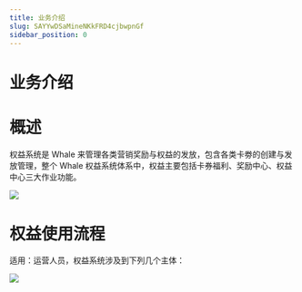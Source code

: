 ```yaml
---
title: 业务介绍
slug: SAYYwDSaMineNKkFRD4cjbwpnGf
sidebar_position: 0
---
```



# 业务介绍

# 概述

权益系统是 Whale 来管理各类营销奖励与权益的发放，包含各类卡劵的创建与发放管理，整个 Whale 权益系统体系中，权益主要包括卡券福利、奖励中心、权益中心三大作业功能。

<img src="/assets/ETGyb2nJBoEA3CxybpGcCiSEnAg.jpeg" src-width="1354" src-height="414" align="center"/>

# **权益使用流程**

适用：运营人员，权益系统涉及到下列几个主体：

<img src="/assets/E8nubrdffoh6mHx6q1jcx5k5nAf.jpeg" src-width="1734" src-height="2634" align="center"/>

